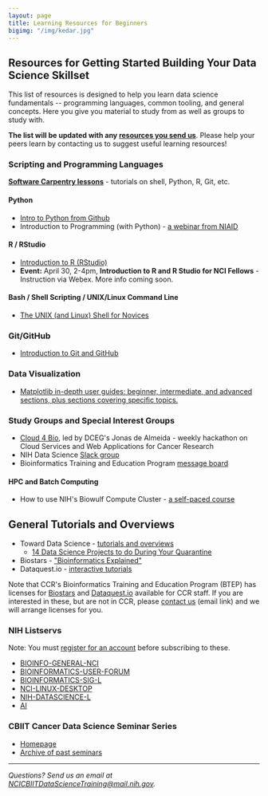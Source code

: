 ```yaml
---
layout: page
title: Learning Resources for Beginners
bigimg: "/img/kedar.jpg"
---
```


## Resources for Getting Started Building Your Data Science Skillset

This list of resources is designed to help you learn data science fundamentals -- programming languages, common tooling, and general concepts.  Here you give you material to study from as well as groups to study with.

**The list will be updated with any [resources you send us](mailto:NCICBIITDataScienceTraining@mail.nih.gov)**. Please help your peers learn by contacting us to suggest useful learning resources!

### Scripting and Programming Languages

**[Software Carpentry lessons](https://software-carpentry.org/lessons/)** - tutorials on shell, Python, R, Git, etc.

#### Python

* [Intro to Python from Github](https://github.com/python)
* Introduction to Programming (with Python) - [a webinar from NIAID](https://bioinformatics.niaid.nih.gov/resources#70.3.2)

#### R / RStudio

* [Introduction to R (RStudio)](https://education.rstudio.com/learn/)
* **Event:** April 30, 2-4pm, **Introduction to R and R Studio for NCI Fellows** - Instruction via Webex. More info coming soon.

#### Bash / Shell Scripting / UNIX/Linux Command Line

* [The UNIX (and Linux) Shell for Novices](http://swcarpentry.github.io/shell-novice/)

### Git/GitHub

* [Introduction to Git and GitHub](https://guides.github.com/introduction/git-handbook)

### Data Visualization

* [Matplotlib in-depth user guides: beginner, intermediate, and advanced sections, plus sections covering specific topics.](https://matplotlib.org/tutorials/index.html)

### Study Groups and Special Interest Groups

* [Cloud 4 Bio](https://cloud4bio.github.io), led by DCEG's Jonas de Almeida - weekly hackathon on Cloud Services and Web Applications for Cancer Research
* NIH Data Science [Slack group](https://join.slack.com/t/nihdatascience/signup)
* Bioinformatics Training and Education Program [message board](https://btep.ccr.cancer.gov/questions)

#### HPC and Batch Computing

* How to use NIH's Biowulf Compute Cluster - [a self-paced course](https://hpc.nih.gov/training/intro_biowulf)

## General Tutorials and Overviews

* Toward Data Science - [tutorials and overviews](https://towardsdatascience.com)
  * [14 Data Science Projects to do During Your Quarantine](https://towardsdatascience.com/14-data-science-projects-to-do-during-your-14-day-quarantine-8bd60d1e55e1)
* Biostars - ["Bioinformatics Explained"](https://www.biostars.org/)
* Dataquest.io - [interactive tutorials](https://www.dataquest.io/)

Note that CCR's Bioinformatics Training and Education Program (BTEP) has licenses for [Biostars](https://www.biostars.org/) and [Dataquest.io](https://www.dataquest.io/) available for CCR staff.  If you are interested in these, but are not in CCR, please [contact us](mailto:NCICBIITDataScienceTraining@mail.nih.gov) (email link) and we will arrange licenses for you.

### NIH Listservs

Note: You must [register for an account](https://list.nih.gov) before subscribing to these.

* [BIOINFO-GENERAL-NCI](https://list.nih.gov/cgi-bin/wa.exe?A0=BIOINFO-GENERAL-NCI)
* [BIOINFORMATICS-USER-FORUM](https://list.nih.gov/cgi-bin/wa.exe?A0=BIOINFORMATICS-USER-FORUM)
* [BIOINFORMATICS-SIG-L](https://list.nih.gov/cgi-bin/wa.exe?A0=BIOINFORMATICS-SIG-L)
* [NCI-LINUX-DESKTOP](https://list.nih.gov/cgi-bin/wa.exe?A0=NCI-LINUX-DESKTOP)
* [NIH-DATASCIENCE-L](https://list.nih.gov/cgi-bin/wa.exe?A0=nih-datascience-l)
* [AI](https://list.nih.gov/cgi-bin/wa.exe?A0=AI)

### CBIIT Cancer Data Science Seminar Series

* [Homepage](https://datascience.cancer.gov/news-events/events/data-science-seminar)
* [Archive of past seminars](https://datascience.cancer.gov/news-events/events/archive)

---
*Questions? Send us an email at [NCICBIITDataScienceTraining@mail.nih.gov](mailto:NCICBIITDataScienceTraining@mail.nih.gov).*
